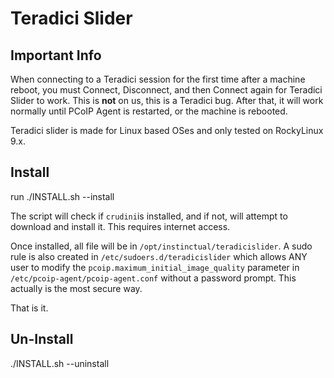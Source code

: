 
# Teradici Slider

  

## Important Info

When connecting to a Teradici session for the first time after a machine reboot, you must Connect, Disconnect, and then Connect again for Teradici Slider to work. This is **not** on us, this is a Teradici bug. After that, it will work normally until PCoIP Agent is restarted, or the machine is rebooted.

Teradici slider is made for Linux based OSes and only tested on RockyLinux 9.x.

## Install
run ./INSTALL.sh --install

The script will check if `crudini`is installed, and if not, will attempt to download and install it.  This requires internet access.

Once installed, all file will be in `/opt/instinctual/teradicislider`. 
A sudo rule is also created in `/etc/sudoers.d/teradicislider` which allows ANY user to modify the `pcoip.maximum_initial_image_quality` parameter in `/etc/pcoip-agent/pcoip-agent.conf` without a password prompt.  This actually is the most secure way.

That is it.

## Un-Install
./INSTALL.sh --uninstall